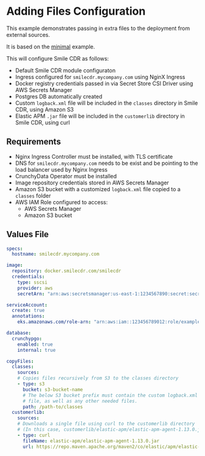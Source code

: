 # Adding Files Configuration

This example demonstrates passing in extra files to the deployment from external sources.

It is based on the [minimal](minimal.md) example.

This will configure Smile CDR as follows:

* Default Smile CDR module configuraton
* Ingress configured for `smilecdr.mycompany.com` using NginX Ingress
* Docker registry credentials passed in via Secret Store CSI Driver using AWS Secrets Manager
* Postgres DB automatically created
* Custom `logback.xml` file will be included in the `classes` directory in Smile CDR, using Amazon S3
* Elastic APM `.jar` file will be included in the `customerlib` directory in Smile CDR, using curl

## Requirements

* Nginx Ingress Controller must be installed, with TLS certificate
* DNS for `smilecdr.mycompany.com` needs to be exist and be pointing to the load balancer used by Nginx Ingress
* CrunchyData Operator must be installed
* Image repository credentials stored in AWS Secrets Manager
* Amazon S3 bucket with a customized `logback.xml` file copied to a `classes` folder
* AWS IAM Role configured to access:
    * AWS Secrets Manager
    * Amazon S3 bucket

## Values File
```yaml
specs:
  hostname: smilecdr.mycompany.com

image:
  repository: docker.smilecdr.com/smilecdr
  credentials:
    type: sscsi
    provider: aws
    secretArn: "arn:aws:secretsmanager:us-east-1:1234567890:secret:secretname"

serviceAccount:
  create: true
  annotations:
    eks.amazonaws.com/role-arn: "arn:aws:iam::123456789012:role/example-role-name"

database:
  crunchypgo:
    enabled: true
    internal: true

copyFiles:
  classes:
    sources:
    # Copies files recursively from S3 to the classes directory
    - type: s3
      bucket: s3-bucket-name
      # The below S3 bucket prefix must contain the custom logback.xml
      # file, as well as any other needed files.
      path: /path-to/classes
  customerlib:
    sources:
    # Downloads a single file using curl to the customerlib directory
    # (In this case, customerlib/elastic-apm/elastic-apm-agent-1.13.0.jar)
    - type: curl
      fileName: elastic-apm/elastic-apm-agent-1.13.0.jar
      url: https://repo.maven.apache.org/maven2/co/elastic/apm/elastic-apm-agent/1.13.0/elastic-apm-agent-1.13.0.jar
```
